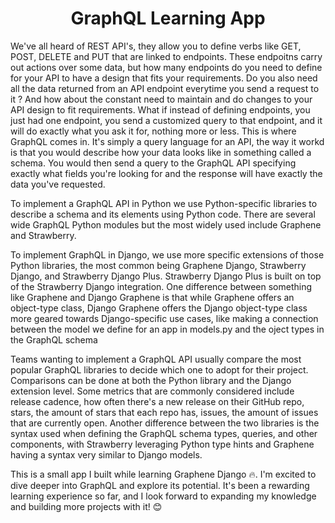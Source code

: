 <h1 align="center">GraphQL Learning App</h1>
We've all heard of REST API's, they allow you to define verbs like GET, POST, DELETE and PUT that are linked to endpoints. These endpoitns carry out actions over some data, but how many endpoints do you need to define for your API to have a design that fits your requirements. Do you also need all the data returned from an API endpoint everytime you send a request to it ? And how about the constant need to maintain and do changes to your API design to fit requirements.
What if instead of defining endpoints, you just had one endpoint, you send a customized query to that endpoint, and it will do exactly what you ask it for, nothing more or less. This is where GraphQL comes in. It's simply a query language for an API, the way it workd is that you would describe how your data looks like in something called a schema. You would then send a query to the GraphQL API specifying exactly what fields you're looking for and the response will have exactly the data you've requested.

To implement a GraphQL API in Python we use Python-specific libraries to describe a schema and its elements using Python code.
There are several wide GraphQL Python modules but the most widely used include Graphene and Strawberry.

To implement GraphQL in Django, we use more specific extensions of those Python libraries, the most common being Graphene Django, Strawberry Django, and Strawberry Django Plus. Strawberry Django Plus is built on top of the Strawberry Django integration. One difference between something like Graphene and Django Graphene is that while Graphene offers an object-type class, Django Graphene offers the Django object-type class more geared towards Django-specific use cases, like making a connection between the model we define for an app in models.py and the oject types in the GraphQL schema 

Teams wanting to implement a GraphQL API usually compare the most popular GraphQL libraries to decide which one to adopt for their project. Comparisons can be done at both the Python library and the Django extension level. Some metrics that are commonly considered include release cadence, how often there's a new release on their GitHub repo, stars, the amount of stars that each repo has, issues, the amount of issues that are currently open. 
Another difference between the two libraries is the syntax used when defining the GraphQL schema types, queries, and other components, with Strawberry leveraging Python type hints and Graphene having a syntax very similar to Django models.


This is a small app I built while learning Graphene Django 🔥. I'm excited to dive deeper into GraphQL and explore its potential. It's been a rewarding learning experience so far, and I look forward to expanding my knowledge and building more projects with it! 😊
